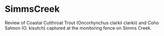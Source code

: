 # SimmsCreek
Review of Coastal Cutthroat Trout (Oncorhynchus clarkii clarkii) and Coho Salmon (O. kisutch) captured at the monitoring fence on Simms Creek.
